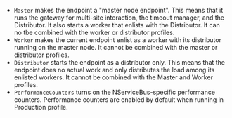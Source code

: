  * `Master` makes the endpoint a "master node endpoint". This means that it runs the gateway for multi-site interaction, the timeout manager, and the Distributor. It also starts a worker that enlists with the Distributor. It can no tbe combined with the worker or distributor profiles.
 * `Worker` makes the current endpoint enlist as a worker with its distributor running on the master node. It cannot be combined with the master or distributor profiles.
 * `Distributor` starts the endpoint as a distributor only. This means that the endpoint does no actual work and only distributes the load among its enlisted workers. It cannot be combined with the Master and Worker profiles.
 * `PerformanceCounters` turns on the NServiceBus-specific performance counters. Performance counters are enabled by default when running in Production profile.